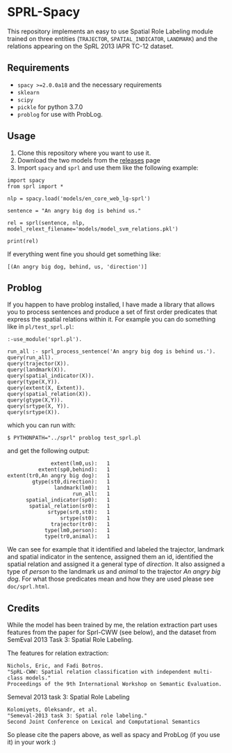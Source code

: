 # SPRL-Spacy

This repository implements an easy to use Spatial Role Labeling module trained on
three entities (`TRAJECTOR`, `SPATIAL_INDICATOR`, `LANDMARK`) and the relations appearing
on the SpRL 2013 IAPR TC-12 dataset. 

## Requirements

- `spacy >=2.0.0a18` and the necessary requirements
- `sklearn`
- `scipy`
- `pickle` for python 3.7.0
- `problog` for use with ProbLog.

## Usage

1. Clone this repository where you want to use it. 
2. Download the two models from the [releases](https://github.com/mmxgn/sprl-spacy/releases) page
3. Import `spacy` and `sprl` and use them like the following example:


```
import spacy
from sprl import *

nlp = spacy.load('models/en_core_web_lg-sprl')

sentence = "An angry big dog is behind us."

rel = sprl(sentence, nlp, model_relext_filename='models/model_svm_relations.pkl')

print(rel)
```

If everything went fine you should get something like:

```
[(An angry big dog, behind, us, 'direction')]
```
## Problog

<!-- If you happen to have problog installed, you can see `example.pl` on how to use it from -->
<!-- within problog. **Note:** If you want to use it from within problog you need to append the `sprl` directory to `PYTHONPATH`, e.g: -->

<!-- ``` -->
<!-- $ PYTHONPATH="../sprl" problog example.pl -->
<!-- ``` -->

If you happen to have problog installed, I have made a library that allows you to process sentences and produce a set of first order predicates that express the spatial relations within it. For example you can do something like in `pl/test_sprl.pl`:

```
:-use_module('sprl.pl').

run_all :- sprl_process_sentence('An angry big dog is behind us.').
query(run_all).
query(trajector(X)).
query(landmark(X)).
query(spatial_indicator(X)).
query(type(X,Y)).
query(extent(X, Extent)).
query(spatial_relation(X)).
query(gtype(X,Y)).
query(srtype(X, Y)).
query(srtype(X)).

```

which you can run with:

```
$ PYTHONPATH="../sprl" problog test_sprl.pl
```

and get the following output:

```
              extent(lm0,us):	1
          extent(sp0,behind):	1
extent(tr0,An angry big dog):	1
        gtype(st0,direction):	1
               landmark(lm0):	1
                     run_all:	1
      spatial_indicator(sp0):	1
       spatial_relation(sr0):	1
             srtype(sr0,st0):	1
                 srtype(st0):	1
              trajector(tr0):	1
            type(lm0,person):	1
            type(tr0,animal):	1
```

We can see for example that it identified and labeled the trajector, landmark and spatial indicator in the sentence, assigned them an id, identified the spatial relation and assigned it a general type of *direction*. It also assigned a type of *person* to the landmark *us* and *animal* to the trajector *An angry big dog*. For what those predicates mean and how they are used please see `doc/sprl.html`.

## Credits

While the model has been trained by me, the relation extraction part uses features from
the paper for Sprl-CWW (see below), and the dataset from SemEval 2013 Task 3: Spatial Role Labeling.

The features for relation extraction:

```
Nichols, Eric, and Fadi Botros. 
"SpRL-CWW: Spatial relation classification with independent multi-class models." 
Proceedings of the 9th International Workshop on Semantic Evaluation.
```

Semeval 2013 task 3: Spatial Role Labeling

```
Kolomiyets, Oleksandr, et al. 
"Semeval-2013 task 3: Spatial role labeling." 
Second Joint Conference on Lexical and Computational Semantics
```

So please cite the papers above, as well as spacy and ProbLog (if you use it) in your work :)


